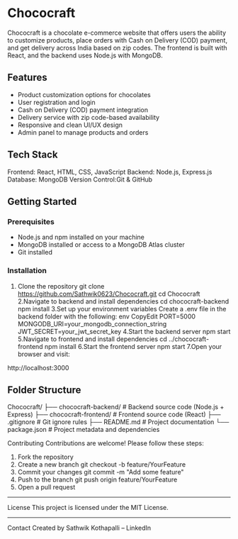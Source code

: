 # Chococraft

Chococraft is a chocolate e-commerce website that offers users the ability to customize products, place orders with Cash on Delivery (COD) payment, and get delivery across India based on zip codes. The frontend is built with React, and the backend uses Node.js with MongoDB.

## Features

- Product customization options for chocolates
- User registration and login
- Cash on Delivery (COD) payment integration
- Delivery service with zip code-based availability
- Responsive and clean UI/UX design
- Admin panel to manage products and orders 

## Tech Stack

Frontend: React, HTML, CSS, JavaScript
Backend: Node.js, Express.js
Database: MongoDB
Version Control:Git & GitHub


## Getting Started

### Prerequisites
- Node.js and npm installed on your machine
- MongoDB installed or access to a MongoDB Atlas cluster
- Git installed


### Installation

1. Clone the repository
 	git clone https://github.com/Sathwik0623/Chococraft.git
 	cd Chococraft
2.Navigate to backend and install dependencies
cd chococraft-backend
npm install
3.Set up your environment variables
Create a .env file in the backend folder with the following:
env
CopyEdit
PORT=5000
MONGODB_URI=your_mongodb_connection_string
JWT_SECRET=your_jwt_secret_key
4.Start the backend server
npm start
5.Navigate to frontend and install dependencies
cd ../chococraft-frontend
npm install
6.Start the frontend server
npm start
7.Open your browser and visit:

http://localhost:3000






## Folder Structure


Chococraft/
├── chococraft-backend/   # Backend source code (Node.js + Express)
├── chococraft-frontend/  # Frontend source code (React)
├── .gitignore            # Git ignore rules
├── README.md             # Project documentation
└── package.json          # Project metadata and dependencies

Contributing
Contributions are welcome! Please follow these steps:
1.	Fork the repository
2.	Create a new branch
git checkout -b feature/YourFeature
3.	Commit your changes
git commit -m "Add some feature"
4.	Push to the branch
git push origin feature/YourFeature
5.	Open a pull request
________________________________________
License
This project is licensed under the MIT License.
________________________________________
Contact
Created by Sathwik Kothapalli – LinkedIn

